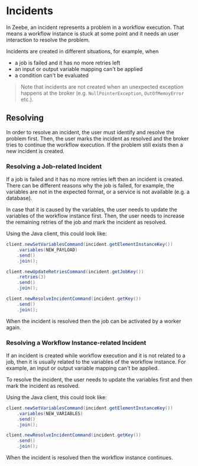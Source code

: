 # Incidents

In Zeebe, an incident represents a problem in a workflow execution. That means a workflow instance is stuck at some point and it needs an user interaction to resolve the problem.

Incidents are created in different situations, for example, when

* a job is failed and it has no more retries left
* an input or output variable mapping can't be applied
* a condition can't be evaluated

> Note that incidents are not created when an unexpected exception happens at the broker (e.g. `NullPointerException`, `OutOfMemoyError` etc.).

## Resolving

In order to resolve an incident, the user must identify and resolve the problem first. Then, the user marks the incident as resolved and the broker tries to continue the workflow execution. If the problem still exists then a new incident is created.

### Resolving a Job-related Incident

If a job is failed and it has no more retries left then an incident is created. There can be different reasons why the job is failed, for example, the variables are not in the expected format, or a service is not available (e.g. a database).

In case that it is caused by the variables, the user needs to update the variables of the workflow instance first. Then, the user needs to increase the remaining retries of the job and mark the incident as resolved.


Using the Java client, this could look like:
```java
client.newSetVariablesCommand(incident.getElementInstanceKey())
    .variables(NEW_PAYLOAD)
    .send()
    .join();

client.newUpdateRetriesCommand(incident.getJobKey())
    .retries(3)
    .send()
    .join();

client.newResolveIncidentCommand(incident.getKey())
    .send()
    .join();        
```

When the incident is resolved then the job can be activated by a worker again.

### Resolving a Workflow Instance-related Incident

If an incident is created while workflow execution and it is not related to a job, then it is usually related to the variables of the workflow instance. For example, an input or output variable mapping can't be applied.

To resolve the incident, the user needs to update the variables first and then mark the incident as resolved.

Using the Java client, this could look like:
```java
client.newSetVariablesCommand(incident.getElementInstanceKey())
    .variables(NEW_VARIABLES)
    .send()
    .join();

client.newResolveIncidentCommand(incident.getKey())
    .send()
    .join();        
```

When the incident is resolved then the workflow instance continues.
